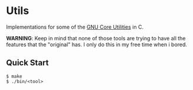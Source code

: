 # Utils

Implementations for some of the [GNU Core Utilities](https://www.gnu.org/software/coreutils/coreutils.html) in C.

**WARNING**: Keep in mind that none of those tools are trying to have all the features that the "original" has. I only do this in my free time when i bored.

## Quick Start
```console
$ make
$ ./bin/<tool>
```
